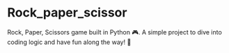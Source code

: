 # Rock_paper_scissor
Rock, Paper, Scissors game built in Python 🎮. A simple project to dive into coding logic and have fun along the way! 🚀

